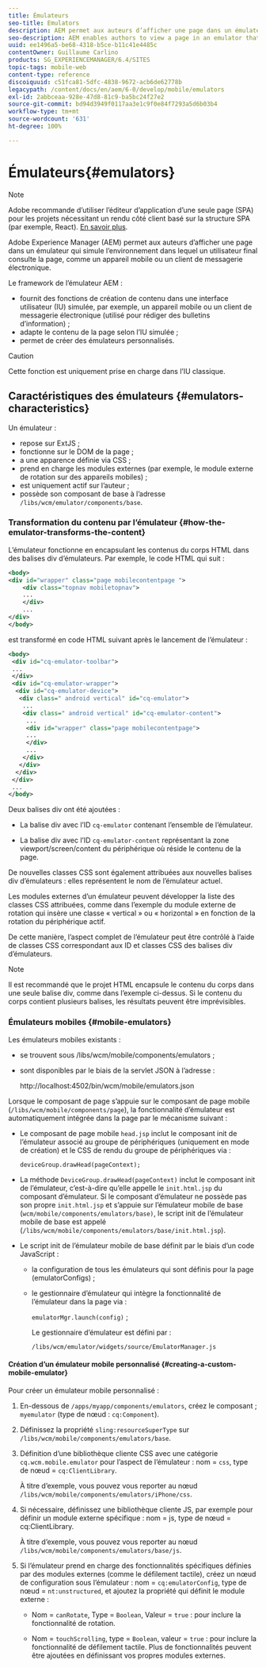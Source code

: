 ```yaml
---
title: Émulateurs
seo-title: Emulators
description: AEM permet aux auteurs d’afficher une page dans un émulateur qui simule l’environnement dans lequel un utilisateur final consulte la page.
seo-description: AEM enables authors to view a page in an emulator that simulates the environment in which an end-user will view the page
uuid: ee1496a5-be68-4318-b5ce-b11c41e4485c
contentOwner: Guillaume Carlino
products: SG_EXPERIENCEMANAGER/6.4/SITES
topic-tags: mobile-web
content-type: reference
discoiquuid: c51fca81-5dfc-4838-9672-acb6de62778b
legacypath: /content/docs/en/aem/6-0/develop/mobile/emulators
exl-id: 2abbceaa-928e-47d8-81c9-ba5bc24f27e2
source-git-commit: bd94d3949f0117aa3e1c9f0e84f7293a5d6b03b4
workflow-type: tm+mt
source-wordcount: '631'
ht-degree: 100%

---
```


# Émulateurs{#emulators}

>[!NOTE]
>
>Adobe recommande d’utiliser l’éditeur d’application d’une seule page (SPA) pour les projets nécessitant un rendu côté client basé sur la structure SPA (par exemple, React). [En savoir plus](/help/sites-developing/spa-overview.md).

Adobe Experience Manager (AEM) permet aux auteurs d’afficher une page dans un émulateur qui simule l’environnement dans lequel un utilisateur final consulte la page, comme un appareil mobile ou un client de messagerie électronique.

Le framework de l’émulateur AEM :

* fournit des fonctions de création de contenu dans une interface utilisateur (IU) simulée, par exemple, un appareil mobile ou un client de messagerie électronique (utilisé pour rédiger des bulletins d’information) ;
* adapte le contenu de la page selon l’IU simulée ;
* permet de créer des émulateurs personnalisés.

>[!CAUTION]
>
>Cette fonction est uniquement prise en charge dans l’IU classique.

## Caractéristiques des émulateurs {#emulators-characteristics}

Un émulateur :

* repose sur ExtJS ;
* fonctionne sur le DOM de la page ;
* a une apparence définie via CSS ;
* prend en charge les modules externes (par exemple, le module externe de rotation sur des appareils mobiles) ;
* est uniquement actif sur l’auteur ;
* possède son composant de base à l’adresse `/libs/wcm/emulator/components/base`.

### Transformation du contenu par l’émulateur {#how-the-emulator-transforms-the-content}

L’émulateur fonctionne en encapsulant les contenus du corps HTML dans des balises div d’émulateurs. Par exemple, le code HTML qui suit :

```xml
<body>
<div id="wrapper" class="page mobilecontentpage ">
    <div class="topnav mobiletopnav">
    ...
    </div>
    ...
</div>
</body>
```

est transformé en code HTML suivant après le lancement de l’émulateur :

```xml
<body>
 <div id="cq-emulator-toolbar">
 ...
 </div>
 <div id="cq-emulator-wrapper">
  <div id="cq-emulator-device">
   <div class=" android vertical" id="cq-emulator">
    ...
    <div class=" android vertical" id="cq-emulator-content">
     ...
     <div id="wrapper" class="page mobilecontentpage">
     ...
     </div>
     ...
    </div>
   </div>
  </div>
 </div>
 ...
</body>
```

Deux balises div ont été ajoutées :

* La balise div avec l’ID `cq-emulator` contenant l’ensemble de l’émulateur.

* La balise div avec l’ID `cq-emulator-content` représentant la zone viewport/screen/content du périphérique où réside le contenu de la page.

De nouvelles classes CSS sont également attribuées aux nouvelles balises div d’émulateurs : elles représentent le nom de l’émulateur actuel.

Les modules externes d’un émulateur peuvent développer la liste des classes CSS attribuées, comme dans l’exemple du module externe de rotation qui insère une classe « vertical » ou « horizontal » en fonction de la rotation du périphérique actif.

De cette manière, l’aspect complet de l’émulateur peut être contrôlé à l’aide de classes CSS correspondant aux ID et classes CSS des balises div d’émulateurs.

>[!NOTE]
>
>Il est recommandé que le projet HTML encapsule le contenu du corps dans une seule balise div, comme dans l’exemple ci-dessus. Si le contenu du corps contient plusieurs balises, les résultats peuvent être imprévisibles.

### Émulateurs mobiles {#mobile-emulators}

Les émulateurs mobiles existants :

* se trouvent sous /libs/wcm/mobile/components/emulators ;
* sont disponibles par le biais de la servlet JSON à l’adresse :

   http://localhost:4502/bin/wcm/mobile/emulators.json

Lorsque le composant de page s’appuie sur le composant de page mobile (`/libs/wcm/mobile/components/page`), la fonctionnalité d’émulateur est automatiquement intégrée dans la page par le mécanisme suivant :

* Le composant de page mobile `head.jsp` inclut le composant init de l’émulateur associé au groupe de périphériques (uniquement en mode de création) et le CSS de rendu du groupe de périphériques via :

   `deviceGroup.drawHead(pageContext);`

* La méthode `DeviceGroup.drawHead(pageContext)` inclut le composant init de l’émulateur, c’est-à-dire qu’elle appelle le `init.html.jsp` du composant d’émulateur. Si le composant d’émulateur ne possède pas son propre `init.html.jsp` et s’appuie sur l’émulateur mobile de base (`wcm/mobile/components/emulators/base)`, le script init de l’émulateur mobile de base est appelé (`/libs/wcm/mobile/components/emulators/base/init.html.jsp`).

* Le script init de l’émulateur mobile de base définit par le biais d’un code JavaScript :

   * la configuration de tous les émulateurs qui sont définis pour la page (emulatorConfigs) ;
   * le gestionnaire d’émulateur qui intègre la fonctionnalité de l’émulateur dans la page via :

      `emulatorMgr.launch(config)` ;

      Le gestionnaire d’émulateur est défini par :

      `/libs/wcm/emulator/widgets/source/EmulatorManager.js`

#### Création d’un émulateur mobile personnalisé {#creating-a-custom-mobile-emulator}

Pour créer un émulateur mobile personnalisé :

1. En-dessous de `/apps/myapp/components/emulators`, créez le composant ; `myemulator` (type de nœud : `cq:Component`).

1. Définissez la propriété `sling:resourceSuperType` sur `/libs/wcm/mobile/components/emulators/base`.

1. Définition d’une bibliothèque cliente CSS avec une catégorie `cq.wcm.mobile.emulator` pour l’aspect de l’émulateur : nom = `css`, type de nœud = `cq:ClientLibrary`.

   À titre d’exemple, vous pouvez vous reporter au nœud `/libs/wcm/mobile/components/emulators/iPhone/css`.

1. Si nécessaire, définissez une bibliothèque cliente JS, par exemple pour définir un module externe spécifique : nom = js, type de nœud = cq:ClientLibrary.

   À titre d’exemple, vous pouvez vous reporter au nœud `/libs/wcm/mobile/components/emulators/base/js`.

1. Si l’émulateur prend en charge des fonctionnalités spécifiques définies par des modules externes (comme le défilement tactile), créez un nœud de configuration sous l’émulateur : nom = `cq:emulatorConfig`, type de nœud = `nt:unstructured`, et ajoutez la propriété qui définit le module externe :

   * Nom = `canRotate`, Type = `Boolean`, Valeur = `true` : pour inclure la fonctionnalité de rotation.

   * Nom = `touchScrolling`, type = `Boolean`, valeur = `true` : pour inclure la fonctionnalité de défilement tactile.
   Plus de fonctionnalités peuvent être ajoutées en définissant vos propres modules externes.
